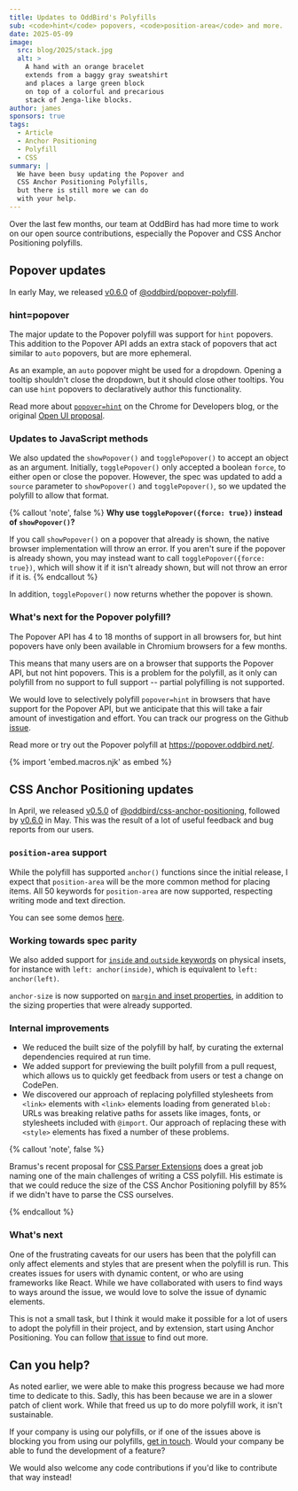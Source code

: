 ```yaml
---
title: Updates to OddBird's Polyfills
sub: <code>hint</code> popovers, <code>position-area</code> and more.
date: 2025-05-09
image:
  src: blog/2025/stack.jpg
  alt: >
    A hand with an orange bracelet
    extends from a baggy gray sweatshirt
    and places a large green block
    on top of a colorful and precarious
    stack of Jenga-like blocks.
author: james
sponsors: true
tags:
  - Article
  - Anchor Positioning
  - Polyfill
  - CSS
summary: |
  We have been busy updating the Popover and
  CSS Anchor Positioning Polyfills,
  but there is still more we can do
  with your help.
---
```


Over the last few months, our team at OddBird has had more time to work on
our open source contributions, especially the Popover and CSS Anchor Positioning
polyfills.

## Popover updates

In early May, we released
[v0.6.0](https://github.com/oddbird/popover-polyfill/releases/tag/v0.6.0) of
[@oddbird/popover-polyfill](https://github.com/oddbird/popover-polyfill/tree/v0.6.0).

### hint=popover

The major update to the Popover polyfill was support for `hint` popovers. This
addition to the Popover API adds an extra stack of popovers that act similar to
`auto` popovers, but are more ephemeral.

As an example, an `auto` popover might be used for a dropdown. Opening a tooltip
shouldn't close the dropdown, but it should close other tooltips. You can use
`hint` popovers to declaratively author this functionality.

Read more about [`popover=hint`](https://developer.chrome.com/blog/popover-hint)
on the Chrome for Developers blog, or the original [Open UI
proposal](https://open-ui.org/components/popover-hint.research.explainer/).

### Updates to JavaScript methods

We also updated the `showPopover()` and `togglePopover()` to accept an object as
an argument. Initially, `togglePopover()` only accepted a boolean `force`, to
either open or close the popover. However, the spec was updated to add a
`source` parameter to `showPopover()` and `togglePopover()`, so we updated the
polyfill to allow that format.

{% callout 'note', false %}
**Why use `togglePopover({force: true})` instead of `showPopover()`?**

If you call `showPopover()` on a popover that already is shown, the native
browser implementation will throw an error. If you aren't sure if the popover is
already shown, you may instead want to call `togglePopover({force: true})`,
which will show it if it isn't already shown, but will not throw an error if it
is. {% endcallout %}

In addition, `togglePopover()` now returns whether the popover is shown.

### What's next for the Popover polyfill?

The Popover API has 4 to 18 months of support in all browsers for, but hint
popovers have only been available in Chromium browsers for a few months.

<browser-support data-feature="popover"></browser-support>

This means that many users are on a browser that supports the Popover API, but
not hint popovers. This is a problem for the polyfill, as it only can polyfill
from no support to full support -- partial polyfilling is not supported.

<browser-support data-feature="popover-hint"></browser-support>

We would love to selectively polyfill `popover=hint` in browsers that have
support for the Popover API, but we anticipate that this will take a fair amount
of investigation and effort. You can track our progress on the Github
[issue](https://github.com/oddbird/popover-polyfill/issues/242).

Read more or try out the Popover polyfill at https://popover.oddbird.net/.

{% import 'embed.macros.njk' as embed %}

## CSS Anchor Positioning updates

In April, we released
[v0.5.0](https://github.com/oddbird/css-anchor-positioning/releases/tag/v0.5.0)
of
[@oddbird/css-anchor-positioning](https://github.com/oddbird/css-anchor-positioning),
followed by
[v0.6.0](https://github.com/oddbird/css-anchor-positioning/releases/tag/v0.6.0)
in May. This was the result of a lot of useful feedback and bug reports from our
users.

### `position-area` support

While the polyfill has supported `anchor()` functions since the initial release,
I expect that `position-area` will be the more common method for placing items.
All 50 keywords for `position-area` are now supported, respecting writing mode
and text direction.

You can see some demos [here](https://anchor-positioning.oddbird.net/position-area.html).

### Working towards spec parity

We also added support for [`inside` and `outside` keywords](https://anchor-positioning.oddbird.net/#inside-outside) on physical insets,
for instance with `left: anchor(inside)`, which is equivalent to `left:
anchor(left)`.

`anchor-size` is now supported on [`margin` and inset
properties](https://anchor-positioning.oddbird.net/#anchor-size-extended), in
addition to the sizing properties that were already supported.

### Internal improvements

* We reduced the built size of the polyfill by half, by curating the external
  dependencies required at run time.
* We added support for previewing the built polyfill from a pull request, which
  allows us to quickly get feedback from users or test a change on CodePen.
* We discovered our approach of replacing polyfilled stylesheets from `<link>`
  elements with `<link>` elements loading from generated `blob:` URLs was
  breaking relative paths for assets like images, fonts, or stylesheets included
  with `@import`. Our approach of replacing these with `<style>` elements has
  fixed a number of these problems.

{% callout 'note', false %}

Bramus's recent proposal for [CSS Parser
Extensions](https://www.bram.us/2025/05/04/css-parser-extensions-pitch/) does a
great job naming one of the main challenges of writing a CSS polyfill. His
estimate is that we could reduce the size of the CSS Anchor Positioning polyfill
by 85% if we didn't have to parse the CSS ourselves.

{% endcallout %}

### What's next

One of the frustrating caveats for our users has been that the polyfill can only
affect elements and styles that are present when the polyfill is run. This
creates issues for users with dynamic content, or who are using frameworks like
React. While we have collaborated with users to find ways to ways around the issue,
we would love to solve the issue of dynamic elements.

This is not a small task, but I think it would make it possible for a lot of
users to adopt the polyfill in their project, and by extension, start using
Anchor Positioning. You can follow [that
issue](https://github.com/oddbird/css-anchor-positioning/issues/91) to find out
more.

## Can you help?

As noted earlier, we were able to make this progress because we had more time to
dedicate to this. Sadly, this has been because we are in a slower patch of
client work. While that freed us up to do more polyfill work, it isn't
sustainable.

If your company is using our polyfills, or if one of the issues above is
blocking you from using our polyfills, [get in touch](/contact/). Would your
company be able to fund the development of a feature?

We would also welcome any code contributions if you'd like to contribute that
way instead!
